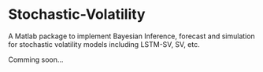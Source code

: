 # Stochastic-Volatility
A Matlab package to implement Bayesian Inference, forecast and simulation for stochastic volatility models including LSTM-SV, SV, etc.



Comming soon...
